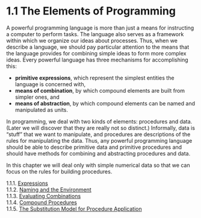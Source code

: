 # 1.1 The Elements of Programming

A powerful programming language is more than just a means for instructing a computer to perform tasks. The language also serves as a framework within which we organize our ideas about processes. Thus, when we describe a language, we should pay particular attention to the means that the language provides for combining simple ideas to form more complex ideas. Every powerful language has three mechanisms for accomplishing this:

- **primitive expressions**, which represent the simplest entities the language is concerned with,
- **means of combination**, by which compound elements are built from simpler ones, and
- **means of abstraction**, by which compound elements can be named and manipulated as units.

In programming, we deal with two kinds of elements: procedures and data. (Later we will discover that they are really not so distinct.) Informally, data is “stuff” that we want to manipulate, and procedures are descriptions of the rules for manipulating the data. Thus, any powerful programming language should be able to describe primitive data and primitive procedures and should have methods for combining and abstracting procedures and data.

In this chapter we will deal only with simple numerical data so that we can focus on the rules for building procedures.

1.1.1. [Expressions](./1.1.1-expressions.md)  
1.1.2. [Naming and the Environment](./1.1.2-naming-and-the-environment.md)  
1.1.3. [Evaluating Combinations](./1.1.3-evaluating-combinations.md)  
1.1.4. [Compound Procedures](./1.1.4-compound-procedures.md)  
1.1.5. [The Substitution Model for Procedure Application](./1.1.5-the-substitution-model-for-procedure-application.md)  
